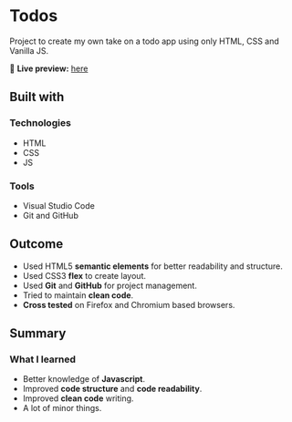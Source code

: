# Todos

Project to create my own take on a todo app using only HTML, CSS and Vanilla JS.

🔗 **Live preview:** [here](https://itsmattg.github.io/todo/)

## Built with

### Technologies

* HTML
* CSS
* JS

### Tools

* Visual Studio Code
* Git and GitHub

## Outcome

* Used HTML5 **semantic elements** for better readability and structure.
* Used CSS3 **flex** to create layout.
* Used **Git** and **GitHub** for project management.
* Tried to maintain **clean code**.
* **Cross tested** on Firefox and Chromium based browsers.

## Summary

### What I learned

* Better knowledge of **Javascript**.
* Improved **code structure** and **code readability**.
* Improved **clean code** writing.
* A lot of minor things.
